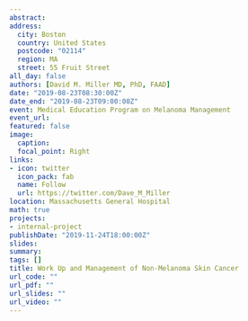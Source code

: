 ```yaml
---
abstract: 
address: 
  city: Boston
  country: United States
  postcode: "02114"
  region: MA
  street: 55 Fruit Street
all_day: false
authors: [David M. Miller MD, PhD, FAAD]
date: "2019-08-23T08:30:00Z"
date_end: "2019-08-23T09:00:00Z"
event: Medical Education Program on Melanoma Management
event_url: 
featured: false
image:
  caption: 
  focal_point: Right
links:
- icon: twitter
  icon_pack: fab
  name: Follow
  url: https://twitter.com/Dave_M_Miller
location: Massachusetts General Hospital
math: true
projects:
- internal-project
publishDate: "2019-11-24T18:00:00Z"
slides: 
summary: 
tags: []
title: Work Up and Management of Non-Melanoma Skin Cancer 
url_code: ""
url_pdf: ""
url_slides: ""
url_video: ""
---
```

